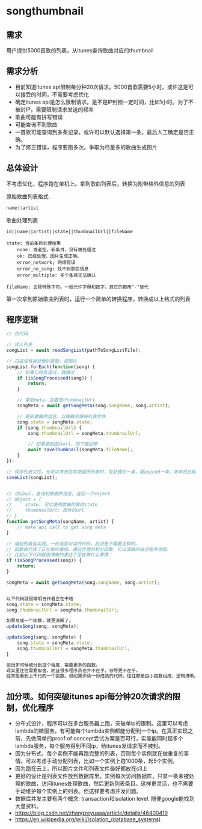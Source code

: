 # songthumbnail

## 需求

用户提供5000首歌的列表，从itunes查询歌曲对应的thumbnail  

## 需求分析

- 目前知道itunes api限制每分钟20次请求。5000首歌需要5小时。或许这是可以接受的时间，不需要考虑优化
- 确定itunes api是怎么限制请求。是不是IP封锁一定时间，比如1小时。为了不被封IP，需要限制请求发送的频率
- 歌曲可能有拼写错误
- 可能查询不到歌曲
- 一首歌可能查询到多条记录。或许可以默认选择第一条，最后人工确定是否正确。
- 为了修正错误，程序要跑多次。争取为尽量多的歌曲生成图片

## 总体设计

不考虑优化，程序跑在单机上。拿到歌曲列表后，转换为附带格外信息的列表

原始歌曲列表格式:

```javascript
name||artist
```

歌曲处理列表

```code
id||name||artist||state||thumbnailUrl||fileName

state: 当前条目处理结果
    none: 或者空。新条目，没有被处理过
    ok: 已经处理，图片生成正确。
    error_network; 网络错误
    error_no_song: 找不到歌曲信息
    error_multiple: 多个条目无法确认

fileName: 去除特殊字符。一般允许字母和数字，其它的都用"-"替代

```

第一次拿到原始歌曲列表时，运行一个简单的转换程序，转换成以上格式的列表

## 程序逻辑

```javascript
// 伪代码

// 读入列表
songList = await readSongList(pathToSongListFile);

// 扫描没有被处理的首歌，抓图片
songList.forEach(function(song) {
    // 如果已经处理过，就跳过
    if (isSongProcessed(song)) {
        return;
    }

    // 拿到meta，主要是thumbnailUrl
    songMeta = await getSongMeta(song.songName, song.artist);

    // 更新歌曲的信息，以便最后保持列表文件
    song.state = songMeta.state;
    if (song.thumbnailUrl) {
        song.thumbnailUrl = songMeta.thumbnailUrl;

        // 如果拿到图片url，则下载回来
        await saveThumbnail(songMeta.fileName);
    }
});

// 保存列表文件。也可以考虑在前面遍历列表时，每处理完一条，就append一条，效率也比较高。
saveList(songList);


// 访问api，查询到歌曲的信息。返回一个object
// object = {
//     state: 可以使用歌曲列表的state
//     thumbnailUrl: 图片的url
// }
function getSongMeta(songName, artist) {
    // make api call to get song meta
}
```

```javascript
// 编程的最佳实践。一份高度可读的代码，应该是不需要注释的。
// 函数命代表了正在做的事情。通过合理的划分函数，可以清晰的描述程序流程。
// 比如以下代码就很清晰的表达了正在做什么事情：  
if (isSongProcessed(song)) {
    return;
}

songMeta = await getSongMeta(song.songName, song.artist);


以下代码就很难明白作者正在干啥
song.state = songMeta.state;
song.thumbnailUrl = songMeta.thumbnailUrl;

如果写成一个函数，就更清晰了。
updateSong(song, songMeta);

updateSong(song, songMeta) {
    song.state = songMeta.state;
    song.thumbnailUrl = songMeta.thumbnailUrl;
}

但很多时候细分到这个程度，需要更多的函数。
现实里往往需要取舍，而且很多程序员也并不在乎，领导更不在乎。
经常能看到上千行的一个函数。但如果你读一份成熟的代码，往往都是由小函数组成，逻辑清晰。
```

## 加分项。如何突破itunes api每分钟20次请求的限制，优化程序

- 分布式设计，程序可以在多台服务器上跑，突破单ip的限制。这里可以考虑lambda的微服务，有可能每个lambda实例都能分配到一个ip。在真正实现之前，先做简单的proof of concept尝试方案是否可行，实能能同时起多个lambda服务，每个服务得到不同ip，给itunes发请求而不被封。
- 因为分布式，每个实例不能再跑完整的列表，否则每个实例就在做重复的事情。可以考虑手动分配列表，比如一个实例上跑1000条，起5个实例。
- 因为跑在云上，所以图片文件和列表文件最好都放在s3上
- 更好的设计是列表文件放到数据库里。实例每次访问数据库，只拿一条未被处理的歌曲，访问itunes处理歌曲，然后更新列表条目。这样更灵活，也不需要手动维护每个实例上的列表。但这样要考虑并发问题。
- 数据库并发主要有两个概念. transaction和isolation level. 随便google能找到大量资料。
- https://blog.csdn.net/zhangzeyuaaa/article/details/46400419
- https://en.wikipedia.org/wiki/Isolation_(database_systems)

